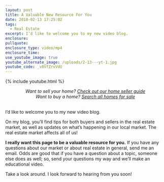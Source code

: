 ```yaml
---
layout: post
title: A Valuable New Resource For You
date: 2018-02-13 17:25:02
tags:
  - Real Estate
excerpt: I’d like to welcome you to my new video blog.
enclosure:
pullquote:
enclosure_type: video/mp4
enclosure_time:
use_youtube_image: true
youtube_alternate_image: /uploads/2-13---yt-1.jpg
youtube_code: _v8VfZrvVdU
---
```


{% include youtube.html %}

<center><em>Want to sell your home? <a href="http://www.thestarygroup.com/sellersguide">Check out our home seller guide</a></em></center>

<center><em>Want to buy a home? <a href="http://www.thestarygroup.com/searches/new">Search all homes for sale</a></em></center>

<center>&nbsp;</center>

I’d like to welcome you to my new video blog.

On my blog, you’ll find tips for both buyers and sellers in the real estate market, as well as updates on what’s happening in our local market. The real estate market affects all of us!

**I really want this page to be a valuable resource for you.** If you have any questions about our market or about real estate in general, send me an email. Odds are good that if you have a question about a topic, someone else does as well; so, send your questions my way and we’ll make an educational video.

Take a look around. I look forward to hearing from you soon!